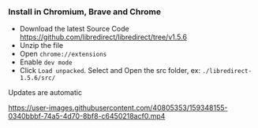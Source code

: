 ### Install in Chromium, Brave and Chrome
- Download the latest Source Code https://github.com/libredirect/libredirect/tree/v1.5.6
- Unzip the file
- Open `chrome://extensions`
- Enable `dev mode`
- Click `Load unpacked`. Select and Open the src folder, ex: `./libredirect-1.5.6/src/`

Updates are automatic

https://user-images.githubusercontent.com/40805353/159348155-0340bbbf-74a5-4d70-8bf8-c6450218acf0.mp4
